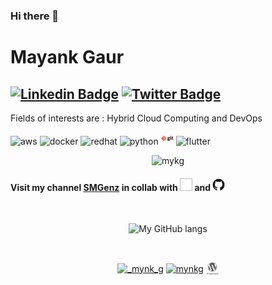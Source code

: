 ### Hi there 👋

# Mayank Gaur 
[![Linkedin Badge](https://img.shields.io/badge/-mayankgaur-blue?style=social&logo=Linkedin&logoColor=blue&link=https://www.linkedin.com/in/mynkg/)](https://www.linkedin.com/in/mynkg/) [![Twitter Badge](http://img.shields.io/badge/-mayankgaur-1ca0f1?style=social&logo=twitter&logoColor=blue&link=https://twitter.com/_mynk_g)](https://twitter.com/_mynk_g) 
---

Fields of interests are : Hybrid Cloud Computing and DevOps


<p align="left"><img src="https://devicons.github.io/devicon/devicon.git/icons/amazonwebservices/amazonwebservices-original-wordmark.svg" alt="aws" width="20" height="20"/> <img src="https://devicons.github.io/devicon/devicon.git/icons/docker/docker-original-wordmark.svg" alt="docker" width="20" height="20"/> <img src="https://devicons.github.io/devicon/devicon.git/icons/redhat/redhat-original-wordmark.svg" alt="redhat" width="20" height="20"/> <img src="https://devicons.github.io/devicon/devicon.git/icons/python/python-original-wordmark.svg" alt="python" width="20" height="20"/> <img src="https://github.com/devicons/devicon/blob/master/icons/git/git-original-wordmark.svg" alt="python" width="20" height="20"/> <img src="https://cdn.jsdelivr.net/npm/simple-icons@3.1.0/icons/flutter.svg" alt="flutter" width="20" height="20"/></p><p align="center"> <img src="https://github-readme-stats.vercel.app/api?username=mykg&show_icons=true" alt="mykg" /> </p>

#### Visit my channel [SMGenz](https://www.youtube.com/c/SMGenz?sub_confirmation=1) in collab with  <img scr=https://github.com/devicons/devicon/blob/master/icons/github/github-original.svg width="20" height="20"/> and <img src=https://github.com/devicons/devicon/blob/master/icons/github/github-original.svg width="20" height="20"/>
<br>

<p align="center">
  <img src="https://github-readme-stats.vercel.app/api/top-langs/?username=mykg&layout=compact" alt="My GitHub langs">
</p>
<br>

<p align="center">
<a href="https://twitter.com/_mynk_g" target="blank"><img align="center" src="https://cdn.jsdelivr.net/npm/simple-icons@3.0.1/icons/twitter.svg" alt="_mynk_g" height="20" width="20" /></a>
<a href="https://www.linkedin.com/in/mynkg/" target="blank"><img align="center" src="https://cdn.jsdelivr.net/npm/simple-icons@3.0.1/icons/linkedin.svg" alt="mynkg" height="20" width="20" /></a>
<a href="https://mynk.home.blog/" target="blank"><img align="center" src="https://github.com/devicons/devicon/blob/master/icons/wordpress/wordpress-plain-wordmark.svg" alt="rna" height="20" width="20" /></a>
</p>
